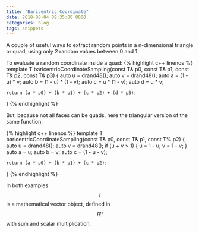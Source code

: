```yaml
---
title: "Baricentric Coordinate"
date: 2018-08-04 09:35:00 0000
categories: blog
tags: snippets
---
```

A couple of useful ways to extract random points in a n-dimensional triangle or quad, using only 2 random values between 0 and 1.

To evaluate a random coordinate inside a quad:
{% highlight c++ linenos %}
template <typename T>
T baricentricCoordinateSampling(const T& p0, const T& p1, const T& p2, const T& p3)
{
    auto u = drand48(); 
    auto v = drand48();
    auto a = (1 - u) * v;
    auto b = (1 - u) * (1 - v);
    auto c = u * (1 - v);
    auto d = u * v;

    return (a * p0) + (b * p1) + (c * p2) + (d * p3);
}
{% endhighlight %}

But, because not all faces can be quads, here the triangular version of the same function:

{% highlight c++ linenos %}
template <typename T>
T baricentricCoordinateSampling(const T& p0, const T& p1, const T% p2)
{
    auto u = drand48();
    auto v = drand48();
    if (u + v > 1)
    {
        u = 1 - u;
        v = 1 - v;
    }
    auto a = u;
    auto b = v;
    auto c = (1 - u - v);

    return (a * p0) + (b * p1) + (c * p2);
}
{% endhighlight %}

In both examples $$T$$ is a mathematical vector object, defined in $$R^n$$ with sum and scalar multiplication.

